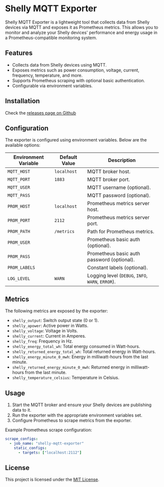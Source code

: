 # Shelly MQTT Exporter

Shelly MQTT Exporter is a lightweight tool that collects data from Shelly devices via MQTT and exposes it as Prometheus metrics. This allows you to monitor and analyze your Shelly devices' performance and energy usage in a Prometheus-compatible monitoring system.


## Features

- Collects data from Shelly devices using MQTT.
- Exposes metrics such as power consumption, voltage, current, frequency, temperature, and more.
- Supports Prometheus scraping with optional basic authentication.
- Configurable via environment variables.


## Installation

Check the [releases page on Github](https://github.com/lajosbencz/shelly-mqtt-exporter/releases)


## Configuration

The exporter is configured using environment variables. Below are the available options:

| Environment Variable      | Default Value   | Description                                      |
|---------------------------|-----------------|--------------------------------------------------|
| `MQTT_HOST`               | `localhost`     | MQTT broker host.                               |
| `MQTT_PORT`               | `1883`          | MQTT broker port.                               |
| `MQTT_USER`               |                 | MQTT username (optional).                       |
| `MQTT_PASS`               |                 | MQTT password (optional).                       |
| `PROM_HOST`               | `localhost`     | Prometheus metrics server host.                 |
| `PROM_PORT`               | `2112`          | Prometheus metrics server port.                 |
| `PROM_PATH`               | `/metrics`      | Path for Prometheus metrics.                    |
| `PROM_USER`               |                 | Prometheus basic auth (optional).               |
| `PROM_PASS`               |                 | Prometheus basic auth password (optional).      |
| `PROM_LABELS`             |                 | Constant labels (optional).
| `LOG_LEVEL`               | `WARN`          | Logging level (`DEBUG`, `INFO`, `WARN`, `ERROR`).|


## Metrics

The following metrics are exposed by the exporter:

- `shelly_output`: Switch output state (0 or 1).
- `shelly_apower`: Active power in Watts.
- `shelly_voltage`: Voltage in Volts.
- `shelly_current`: Current in Amperes.
- `shelly_freq`: Frequency in Hz.
- `shelly_energy_total_wh`: Total energy consumed in Watt-hours.
- `shelly_returned_energy_total_wh`: Total returned energy in Watt-hours.
- `shelly_energy_minute_0_mwh`: Energy in milliwatt-hours from the last minute.
- `shelly_returned_energy_minute_0_mwh`: Returned energy in milliwatt-hours from the last minute.
- `shelly_temperature_celsius`: Temperature in Celsius.


## Usage

1. Start the MQTT broker and ensure your Shelly devices are publishing data to it.
2. Run the exporter with the appropriate environment variables set.
3. Configure Prometheus to scrape metrics from the exporter.

Example Prometheus scrape configuration:
```yaml
scrape_configs:
  - job_name: "shelly-mqtt-exporter"
    static_configs:
      - targets: ["localhost:2112"]
```


## License

This project is licensed under the [MIT License](LICENSE).
